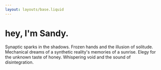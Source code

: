 ```yaml
---
layout: layouts/base.liquid
---
```


# hey, I'm Sandy.

Synaptic sparks in the shadows. Frozen hands and the illusion of solitude. Mechanical dreams of a synthetic reality's memories of a sunrise. Elegy for the unknown taste of honey. Whispering void and the sound of disintegration.
